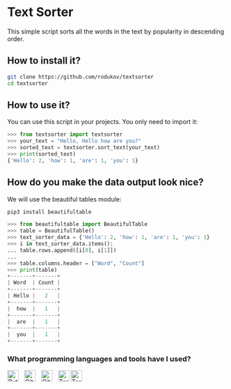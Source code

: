 # Text Sorter

This simple script sorts all the words in the text by popularity in descending order.

## How to install it?

```bash
git clone https://github.com/rodukov/textsorter
cd textsorter
```

## How to use it?

You can use this script in your projects. You only need to import it:

```python
>>> from textsorter import textsorter
>>> your_text = "Hello, Hello how are you?"
>>> sorted_text = textsorter.sort_text(your_text)
>>> print(sorted_text)
{'Hello': 2, 'how': 1, 'are': 1, 'you': 1}
```

## How do you make the data output look nice?

We will use the beautiful tables module:

```bash
pip3 install beautifultable
```

```python
>>> from beautifultable import BeautifulTable
>>> table = BeautifulTable()
>>> text_sorter_data = {'Hello': 2, 'how': 1, 'are': 1, 'you': 1}
>>> i in text_sorter_data.items():
...	table.rows.append([i[0], i[1]])
...
>>> table.columns.header = ["Word", "Count"]
>>> print(table)
+-------+-------+
| Word  | Count |
+-------+-------+
| Hello |   2   |
+-------+-------+
|  how  |   1   |
+-------+-------+
|  are  |   1   |
+-------+-------+
|  you  |   1   |
+-------+-------+
```

### What programming languages and tools have I used?

[<img align="left" alt="Python" width="26px" src="https://upload.wikimedia.org/wikipedia/commons/c/c3/Python-logo-notext.svg" style="padding-right:10px;" />](https://github.com/rodukov)
[<img align="left" alt="GitHub" width="26px" src="https://user-images.githubusercontent.com/3369400/139447912-e0f43f33-6d9f-45f8-be46-2df5bbc91289.png" style="padding-right:10px;" />](https://github.com/rodukov)
[<img align="left" alt="GitHub" width="26px" src="https://user-images.githubusercontent.com/3369400/139448065-39a229ba-4b06-434b-bc67-616e2ed80c8f.png" style="padding-right:10px;" />](https://github.com/rodukov)
[<img align="left" alt="Terminal" width="26px" src="./img/terminal-light.svg" />](https://github.com/rodukov)
[<img align="left" alt="Terminal" width="26px" src="./img/terminal-dark.svg" />](https://github.com/rodukov)
